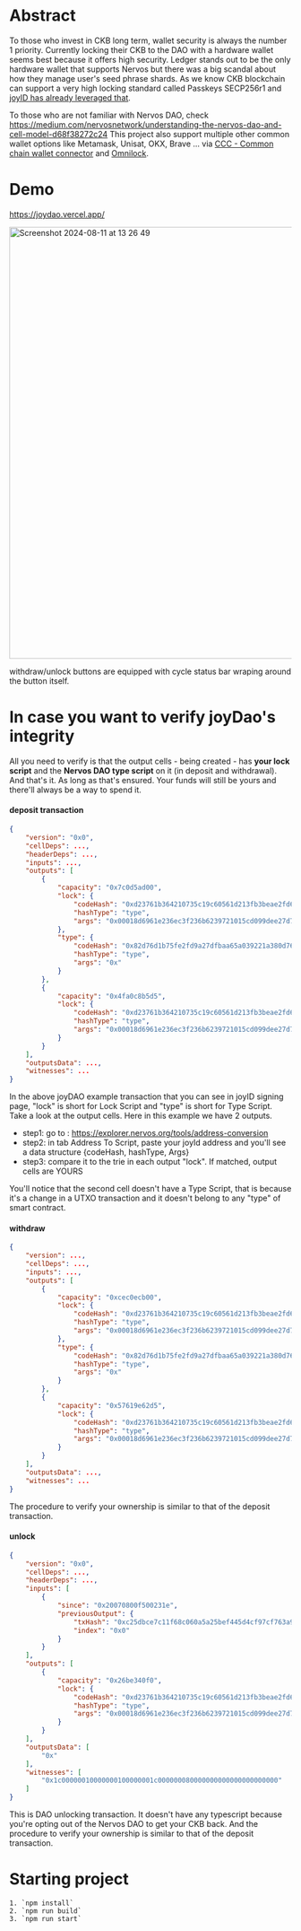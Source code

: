 # Abstract

To those who invest in CKB long term, wallet security is always the number 1 priority. Currently locking their CKB to the DAO with a hardware wallet seems best because it offers high security. Ledger stands out to be the only hardware wallet that supports Nervos but there was a big scandal about how they manage user's seed phrase shards. As we know CKB blockchain can support a very high locking standard called Passkeys SECP256r1 and [joyID has already leveraged that](https://discord.com/channels/1065112455170228314/1065116735797215332/1191939677440180335).

To those who are not familiar with Nervos DAO, check https://medium.com/nervosnetwork/understanding-the-nervos-dao-and-cell-model-d68f38272c24
This project also support multiple other common wallet options like Metamask, Unisat, OKX, Brave ... via [CCC - Common chain wallet connector](https://github.com/ckb-ecofund/ccc) and [Omnilock](https://github.com/nervosnetwork/rfcs/blob/master/rfcs/0042-omnilock/0042-omnilock.md).

# Demo
https://joydao.vercel.app/

<img width="770" alt="Screenshot 2024-08-11 at 13 26 49" src="https://github.com/user-attachments/assets/4cc31bd5-dd65-49fd-826b-26ab8f1725be">

withdraw/unlock buttons are equipped with cycle status bar wraping around the button itself.

# In case you want to verify joyDao's integrity
All you need to verify is that the output cells - being created - has **your lock script** and the **Nervos DAO type script** on it (in deposit and withdrawal). And that's it. As long as that's ensured. Your funds will still be yours and there'll always be a way to spend it.

#### deposit transaction

```json
{
    "version": "0x0",
    "cellDeps": ...,
    "headerDeps": ...,
    "inputs": ...,
    "outputs": [
        {
            "capacity": "0x7c0d5ad00",
            "lock": {
                "codeHash": "0xd23761b364210735c19c60561d213fb3beae2fd6172743719eff6920e020baac",
                "hashType": "type",
                "args": "0x00018d6961e236ec3f236b6239721015cd099dee27d7"
            },
            "type": {
                "codeHash": "0x82d76d1b75fe2fd9a27dfbaa65a039221a380d76c926f378d3f81cf3e7e13f2e",
                "hashType": "type",
                "args": "0x"
            }
        },
        {
            "capacity": "0x4fa0c8b5d5",
            "lock": {
                "codeHash": "0xd23761b364210735c19c60561d213fb3beae2fd6172743719eff6920e020baac",
                "hashType": "type",
                "args": "0x00018d6961e236ec3f236b6239721015cd099dee27d7"
            }
        }
    ],
    "outputsData": ...,
    "witnesses": ...
}
```

In the above joyDAO example transaction that you can see in joyID signing page, "lock" is short for Lock Script and "type" is short for Type Script. Take a look at the output cells. Here in this example we have 2 outputs.

- step1: go to : https://explorer.nervos.org/tools/address-conversion
- step2: in tab Address To Script, paste your joyId address and you'll see a data structure {codeHash, hashType, Args}
- step3: compare it to the trie in each output "lock". If matched, output cells are YOURS

You'll notice that the second cell doesn't have a Type Script, that is because it's a change in a UTXO transaction and it doesn't belong to any "type" of smart contract.

#### withdraw

```json
{
    "version": ...,
    "cellDeps": ...,
    "inputs": ...,
    "outputs": [
        {
            "capacity": "0xcec0ecb00",
            "lock": {
                "codeHash": "0xd23761b364210735c19c60561d213fb3beae2fd6172743719eff6920e020baac",
                "hashType": "type",
                "args": "0x00018d6961e236ec3f236b6239721015cd099dee27d7"
            },
            "type": {
                "codeHash": "0x82d76d1b75fe2fd9a27dfbaa65a039221a380d76c926f378d3f81cf3e7e13f2e",
                "hashType": "type",
                "args": "0x"
            }
        },
        {
            "capacity": "0x57619e62d5",
            "lock": {
                "codeHash": "0xd23761b364210735c19c60561d213fb3beae2fd6172743719eff6920e020baac",
                "hashType": "type",
                "args": "0x00018d6961e236ec3f236b6239721015cd099dee27d7"
            }
        }
    ],
    "outputsData": ...,
    "witnesses": ...
}
```

The procedure to verify your ownership is similar to that of the deposit transaction.

#### unlock

```json
{
    "version": "0x0",
    "cellDeps": ...,
    "headerDeps": ...,
    "inputs": [
        {
            "since": "0x20070800f500231e",
            "previousOutput": {
                "txHash": "0xc25dbce7c11f68c060a5a25bef445d4cf97cf763a90502880b13ca2378ee7536",
                "index": "0x0"
            }
        }
    ],
    "outputs": [
        {
            "capacity": "0x26be340f0",
            "lock": {
                "codeHash": "0xd23761b364210735c19c60561d213fb3beae2fd6172743719eff6920e020baac",
                "hashType": "type",
                "args": "0x00018d6961e236ec3f236b6239721015cd099dee27d7"
            }
        }
    ],
    "outputsData": [
        "0x"
    ],
    "witnesses": [
        "0x1c00000010000000100000001c000000080000000000000000000000"
    ]
}
```

This is DAO unlocking transaction. It doesn't have any typescript because you're opting out of the Nervos DAO to get your CKB back. And the procedure to verify your ownership is similar to that of the deposit transaction.

# Starting project
    1. `npm install`
    2. `npm run build`
    3. `npm run start`
